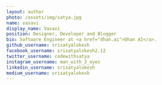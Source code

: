 ```yaml
---
layout: author
photo: /assets/img/satya.jpg
name: vasavi
display_name: Vasavi
position: Designer, Developer and Blogger
bio: Software Engineer at <a href="dhan.ai">Dhan AI</a>.
github_username: srisatyalokesh
facebook_username: srisatyalokesh2.12
twitter_username: codewithsatya
instagram_username: man_with_3_eyes
linkedin_username: srisatyalokesh
medium_username: srisatyalokesh
---
```

